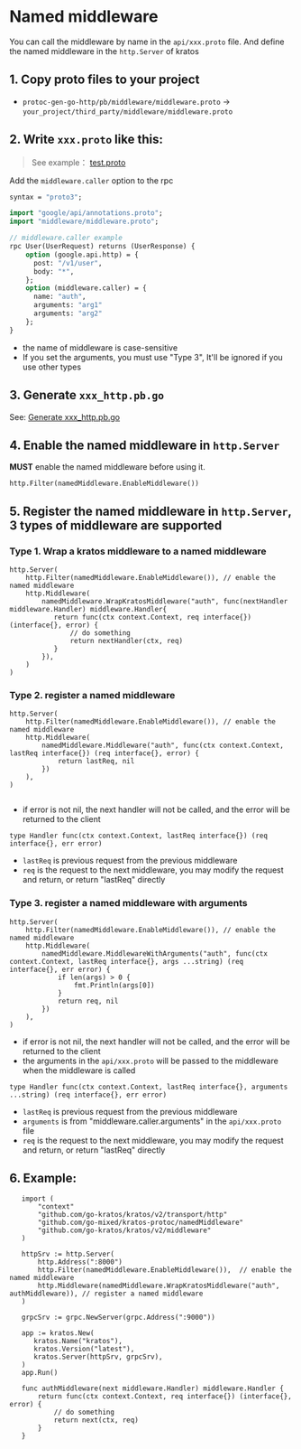 
# Named middleware

You can call the middleware by name in the `api/xxx.proto` file.
And define the named middleware in the `http.Server` of kratos

## 1. Copy proto files to your project

- `protoc-gen-go-http/pb/middleware/middleware.proto` -> `your_project/third_party/middleware/middleware.proto`


## 2. Write `xxx.proto` like this:

> See example： [test.proto](../protoc-gen-go-http/examples/test.proto)

Add the `middleware.caller` option to the rpc

```proto
syntax = "proto3";

import "google/api/annotations.proto";
import "middleware/middleware.proto";

// middleware.caller example
rpc User(UserRequest) returns (UserResponse) {
    option (google.api.http) = {
      post: "/v1/user",
      body: "*",
    };
    option (middleware.caller) = {
      name: "auth",
      arguments: "arg1"
      arguments: "arg2"
    };
}

```

- the name of middleware is case-sensitive
- If you set the arguments, you must use "Type 3", It'll be ignored if you use other types

## 3. Generate `xxx_http.pb.go`

See: [Generate xxx_http.pb.go](../README.md#generate-xxx_http.pb.go)

## 4. Enable the named middleware in `http.Server`
**MUST** enable the named middleware before using it.

```golang
http.Filter(namedMiddleware.EnableMiddleware())
```

## 5. Register the named middleware in `http.Server`, 3 types of middleware are supported


### Type 1. Wrap a kratos middleware to a named middleware

```golang
http.Server(
    http.Filter(namedMiddleware.EnableMiddleware()), // enable the named middleware
    http.Middleware(
		namedMiddleware.WrapKratosMiddleware("auth", func(nextHandler middleware.Handler) middleware.Handler{
           return func(ctx context.Context, req interface{}) (interface{}, error) {
               // do something
               return nextHandler(ctx, req)
           }
        }),
    )
)
```

### Type 2. register a named middleware

```golang
http.Server(
    http.Filter(namedMiddleware.EnableMiddleware()), // enable the named middleware
    http.Middleware(
		namedMiddleware.Middleware("auth", func(ctx context.Context, lastReq interface{}) (req interface{}, error) {
            return lastReq, nil
        })
    ),
)
   
```
- if error is not nil, the next handler will not be called, and the error will be returned to the client

```
type Handler func(ctx context.Context, lastReq interface{}) (req interface{}, err error)
```

- `lastReq` is previous request from the previous middleware
- `req` is the request to the next middleware, you may modify the request and return, or return "lastReq" directly

### Type 3. register a named middleware with arguments

```golang
http.Server(
    http.Filter(namedMiddleware.EnableMiddleware()), // enable the named middleware
    http.Middleware(
		namedMiddleware.MiddlewareWithArguments("auth", func(ctx context.Context, lastReq interface{}, args ...string) (req interface{}, err error) {
            if len(args) > 0 {
                fmt.Println(args[0]) 
            }
            return req, nil
	    })
    ),
)
```

- if error is not nil, the next handler will not be called, and the error will be returned to the client
- the arguments in the `api/xxx.proto` will be passed to the middleware when the middleware is called

```
type Handler func(ctx context.Context, lastReq interface{}, arguments ...string) (req interface{}, err error)
```
- `lastReq` is previous request from the previous middleware
- `arguments` is from "middleware.caller.arguments" in the `api/xxx.proto` file
- `req` is the request to the next middleware, you may modify the request and return, or return "lastReq" directly



## 6. Example:

```golang 
   import (
       "context"
       "github.com/go-kratos/kratos/v2/transport/http"
       "github.com/go-mixed/kratos-protoc/namedMiddleware"
       "github.com/go-kratos/kratos/v2/middleware"
   )
   
   httpSrv := http.Server(
       http.Address(":8000")
       http.Filter(namedMiddleware.EnableMiddleware()),  // enable the named middleware
       http.Middleware(namedMiddleware.WrapKratosMiddleware("auth", authMiddleware)), // register a named middleware
   )
   
   grpcSrv := grpc.NewServer(grpc.Address(":9000"))
   
   app := kratos.New(
      kratos.Name("kratos"),
      kratos.Version("latest"),
      kratos.Server(httpSrv, grpcSrv),
   )
   app.Run()
   
   func authMiddleware(next middleware.Handler) middleware.Handler {
       return func(ctx context.Context, req interface{}) (interface{}, error) {
           // do something
           return next(ctx, req)
       }
   }
```